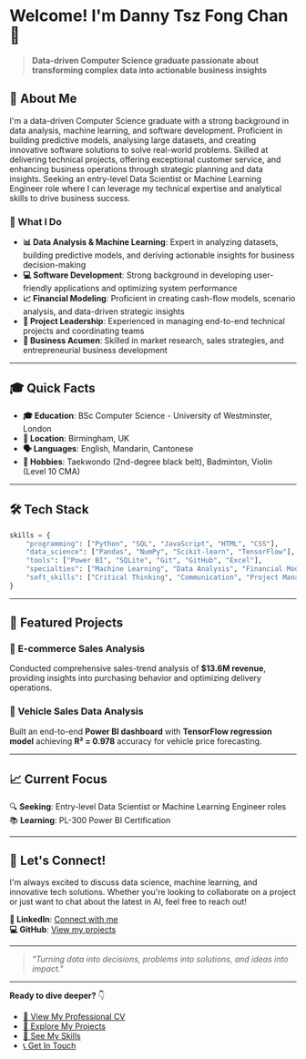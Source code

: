 # Welcome! I'm Danny Tsz Fong Chan 👋

> **Data-driven Computer Science graduate passionate about transforming complex data into actionable business insights**

## 🚀 About Me

I'm a data-driven Computer Science graduate with a strong background in data analysis, machine learning, and software development. Proficient in building predictive models, analysing large datasets, and creating innovative software solutions to solve real-world problems. Skilled at delivering technical projects, offering exceptional customer service, and enhancing business operations through strategic planning and data insights. Seeking an entry-level Data Scientist or Machine Learning Engineer role where I can leverage my technical expertise and analytical skills to drive business success.

### 🎯 What I Do

- **📊 Data Analysis & Machine Learning**: Expert in analyzing datasets, building predictive models, and deriving actionable insights for business decision-making
- **💻 Software Development**: Strong background in developing user-friendly applications and optimizing system performance
- **📈 Financial Modeling**: Proficient in creating cash-flow models, scenario analysis, and data-driven strategic insights
- **👥 Project Leadership**: Experienced in managing end-to-end technical projects and coordinating teams
- **💼 Business Acumen**: Skilled in market research, sales strategies, and entrepreneurial business development

---

## 🎓 Quick Facts

- **🎓 Education**: BSc Computer Science - University of Westminster, London
- **📍 Location**: Birmingham, UK
- **🗣️ Languages**: English, Mandarin, Cantonese
- **🥋 Hobbies**: Taekwondo (2nd-degree black belt), Badminton, Violin (Level 10 CMA)

---

## 🛠️ Tech Stack

```python
skills = {
    "programming": ["Python", "SQL", "JavaScript", "HTML", "CSS"],
    "data_science": ["Pandas", "NumPy", "Scikit-learn", "TensorFlow"],
    "tools": ["Power BI", "SQLite", "Git", "GitHub", "Excel"],
    "specialties": ["Machine Learning", "Data Analysis", "Financial Modeling"],
    "soft_skills": ["Critical Thinking", "Communication", "Project Management"]
}
```

---

<a id="featured-projects"></a>
## 🌟 Featured Projects

### 🛒 E-commerce Sales Analysis
Conducted comprehensive sales-trend analysis of **$13.6M revenue**, providing insights into purchasing behavior and optimizing delivery operations.

### 🚗 Vehicle Sales Data Analysis
Built an end-to-end **Power BI dashboard** with **TensorFlow regression model** achieving **R² = 0.978** accuracy for vehicle price forecasting.

---

## 📈 Current Focus

🔍 **Seeking**: Entry-level Data Scientist or Machine Learning Engineer roles  
📚 **Learning**: PL-300 Power BI Certification  

---

## 🤝 Let's Connect!

I'm always excited to discuss data science, machine learning, and innovative tech solutions. Whether you're looking to collaborate on a project or just want to chat about the latest in AI, feel free to reach out!

**🔗 LinkedIn**: [Connect with me](http://www.linkedin.com/in/tsz-fong-chan-7201b7269)  
**💻 GitHub**: [View my projects](http://www.github.com/dannychantszfong)

---

> *"Turning data into decisions, problems into solutions, and ideas into impact."*

---

**Ready to dive deeper?** 👇

- [📄 View My Professional CV](cv.md)
- [💼 Explore My Projects](projects.md)
- [🎯 See My Skills](skills.md)
- [📞 Get In Touch](contact.md)
